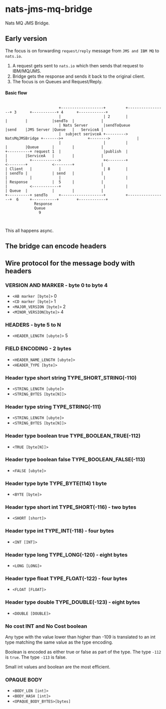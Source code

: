 # nats-jms-mq-bridge


Nats MQ JMS Bridge.



## Early version 

The focus is on forwarding `request/reply` message from `JMS and IBM MQ` to `nats.io`.

1. A request gets sent to `nats.io` which then sends that request to IBM/MQ/JMS. 
2. Bridge gets the response and sends it back to the original client. 
3. The focus is on Queues and Request/Reply. 


#### Basic flow 

```ascii

                        +-------------------+         +-----------------+ 3      +-----------+ 4      +------------+
                        |                   | 2       |                 |        |           |sendTo  |            |
                        | Nats Server       |sendToQueue                |send    |JMS Server |Queue   |   ServiceA |
                        |  subject serivceA +---------> NatsMqJMSBridge +------->+           +-------->            |
                        |                   |         |                 |        |Queue      |        |            |
+----------+ request 1  |                   |publish  |                 |        |ServiceA   |        |            |
|          +------------>                   +<--------+                 <--------+           <--------+            |
| Client   |            |                   | 8       |                 | sendTo |           | send   |            |
|          |            |                   |         |                 | Response           |  5     |            |
|          <------------+                   |         |                 | Queue  |           |        |            |
+----------+ sendTo     +-------------------+         +-----------------+  6     +-----------+        +------------+
             Response
             Queue
               9



```

This all happens async. 

## The bridge can encode headers 

## Wire protocol for the message body with headers

### VERSION AND MARKER - byte 0 to byte 4

* `<AB marker [byte]>`                  0
* `<CD marker [byte]>`                  1
* `<MAJOR_VERSION [byte]>`              2
* `<MINOR_VERSION[byte]>`               4


###  HEADERS          - byte 5 to N

* `<HEADER_LENGTH [ubyte]>`             5

### FIELD ENCODING  - 2 bytes

* `<HEADER_NAME_LENGTH [ubyte]>` 
* `<HEADER_TYPE [byte]>` 


### Header type short string    TYPE_SHORT_STRING(-110)
* `<STRING_LENGTH [ubyte]>` 
* `<STRING_BYTES [byte[N]]>` 

### Header type string         TYPE_STRING(-111)
* `<STRING_LENGTH [ubyte]>` 
* `<STRING_BYTES [byte[N]]>` 

### Header type boolean true   TYPE_BOOLEAN_TRUE(-112)
* `<TRUE [byte[N]]>` 

### Header type boolean false   TYPE_BOOLEAN_FALSE(-113)
* `<FALSE [ubyte]>` 

### Header type byte            TYPE_BYTE(114) 1 byte
* `<BYTE [byte]>` 

### Header type short int       TYPE_SHORT(-116) - two bytes
* `<SHORT [short]>` 

### Header type int              TYPE_INT(-118) - four bytes
* `<INT [INT]>` 

### Header type long             TYPE_LONG(-120) - eight bytes
* `<LONG [LONG]>` 

### Header type float             TYPE_FLOAT(-122) - four bytes
* `<FLOAT [FLOAT]>` 


### Header type double             TYPE_DOUBLE(-123) - eight bytes
* `<DOUBLE [DOUBLE]>` 

### No cost INT and No Cost boolean
Any type with the value lower than higher than -109 is translated
to an int type matching the same value as the type encoding. 

Boolean is encoded as either true or false as part of the type. 
The type `-112` is `true`. The type `-113` is false. 

Small int values and boolean are the most efficient. 

###  OPAQUE BODY
* `<BODY_LEN [int]>`
* `<BODY_HASH [int]>`
* `<OPAQUE_BODY_BYTES>[bytes]`